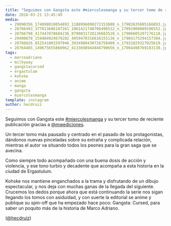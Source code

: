 ```yaml
---
title: "Seguimos con Gangsta este #miercolesmanga y su tercer tomo de reciente publicación gracias a @mwediciones"
date: 2018-03-21 13:45:49
media: 
  - 29090356_174098010054893_1188996090272153600_n_17902635085166893.jpg
  - 28766493_377013686107261_1861421740706496512_n_17891900089196552.jpg
  - 28766798_417447078684236_8790031728136683520_n_17906605297176118.jpg
  - 29400878_159484924679202_4959470316616155136_n_17904175294157384.jpg
  - 28766826_852541001597046_3934900430726758400_n_17931829327025619.jpg
  - 28764465_149675655860962_4133698944846790656_n_17904498769183138.jpg
tags: 
  - marcoadriano
  - milkyway
  - gangstacursed
  - ergastulum
  - kohske
  - anime
  - manga
  - gangsta
  - miercolesmanga
template: instagram
author: hecdruiz
---
```


Seguimos con Gangsta este [#miercolesmanga](/tags/miercolesmanga) y su tercer tomo de reciente publicación gracias a [@mwediciones](https://instagram.com/mwediciones).

Un tercer tomo más pausado y centrado en el pasado de los protagonistas, dándonos nuevas pinceladas sobre su extraña y complicada relación, mientras el autor va situando todos los peones para la gran saga que se avecina.

Como siempre todo acompañado con una buena dosis de acción y violencia, y ese tono turbio y decadente que acompaña a esta historia en la ciudad de Ergastulum.

Kohske nos mantiene enganchados a la trama y disfrutando de un dibujo espectacular, y nos deja con muchas ganas de la llegada del siguiente. Crucemos los dedos porque ahora que está continuando la serie nos sigan llegando los tomos con asiduidad, y con suerte la editorial se anime y publique su spin-off que ha empezado hace poco: Gangsta: Cursed, para saber un poquito más de la historia de Marco Adriano.

([@hecdruiz](https://instagram.com/hecdruiz))
